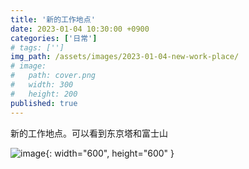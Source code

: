 ```yaml
---
title: '新的工作地点'
date: 2023-01-04 10:30:00 +0900
categories: ['日常']
# tags: ['']
img_path: /assets/images/2023-01-04-new-work-place/
# image:
#   path: cover.png
#   width: 300
#   height: 200
published: true
---
```


新的工作地点。可以看到东京塔和富士山

![image](1.jpg){: width="600", height="600" }
